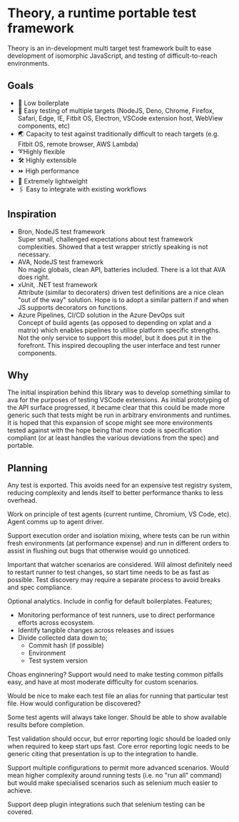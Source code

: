 # Theory, a runtime portable test framework

Theory is an in-development multi target test framework built to ease development of isomorphic JavaScript, and testing of difficult-to-reach environments.

## Goals

* 🤏 Low boilerplate
* 🐙 Easy testing of multiple targets (NodeJS, Deno, Chrome, Firefox, Safari, Edge, IE, Fitbit OS, Electron, VSCode extension host, WebView components, etc)
* 🌏 Capacity to test against traditionally difficult to reach targets (e.g. Fitbit OS, remote browser, AWS Lambda)
* ➰Highly flexible
* 🛠 Highly extensible
* ⏩ High performance
* 🐜 Extremely lightweight
* 🖇 Easy to integrate with existing workflows

## Inspiration

* Bron, NodeJS test framework<br/>
  Super small, challenged expectations about test framework complexities. Showed that a test wrapper strictly speaking is not necessary.
* AVA, NodeJS test framework<br/>
  No magic globals, clean API, batteries included. There is a lot that AVA does right.
* xUnit, .NET test framework<br/>
  Attribute (similar to decoraters) driven test definitions are a nice clean "out of the way" solution. Hope is to adopt a similar pattern if and when JS supports decorators on functions.
* Azure Pipelines, CI/CD solution in the Azure DevOps suit<br/>
  Concept of build agents (as opposed to depending on xplat and a matrix) which enables pipelines to utilise platform specific strengths. Not the only service to support this model, but it does put it in the forefront. This inspired decoupling the user interface and test runner components.

## Why

The initial inspiration behind this library was to develop something similar to ava for the purposes of testing VSCode extensions. As initial prototyping of the API surface progressed, it became clear that this could be made more generic such that tests might be run in arbitrary environments and runtimes. It is hoped that this expansion of scope might see more environments tested against with the hope being that more code is specification compliant (or at least handles the various deviations from the spec) and portable.

## Planning

Any test is exported. This avoids need for an expensive test registry system, reducing complexity and lends itself to better performance thanks to less overhead.

Work on principle of test agents (current runtime, Chromium, VS Code, etc). Agent comms up to agent driver.

Support execution order and isolation mixing, where tests can be run within fresh environments (at performance expense) and run in different orders to assist in flushing out bugs that otherwise would go unnoticed.

Important that watcher scenarios are considered. Will almost definitely need to restart runner to test changes, so start time needs to be as fast as possible. Test discovery may require a separate process to avoid breaks and spec compliance.

Optional analytics. Include in config for default boilerplates. Features;
* Monitoring performance of test runners, use to direct performance efforts across ecosystem.
* Identify tangible changes across releases and issues
* Divide collected data down to;
  * Commit hash (if possible)
  * Environment
  * Test system version

Choas enginnering? Support would need to make testing common pitfalls easy, and have at most moderate difficulty for custom scenarios.

Would be nice to make each test file an alias for running that particular test file. How would configuration be discovered?

Some test agents will always take longer. Should be able to show available results before completion.

Test validation should occur, but error reporting logic should be loaded only when required to keep start ups fast. Core error reporting logic needs to be generic citing that presentation is up to the integration to handle.

Support multiple configurations to permit more advanced scenarios. Would mean higher complexity around running tests (i.e. no "run all" command) but would make specialised scenarios such as selenium much easier to achieve.

Support deep plugin integrations such that selenium testing can be covered.
